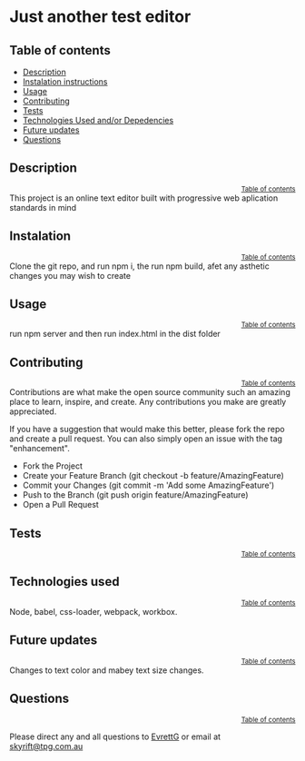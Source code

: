 # Just another test editor
  


## Table of contents
- [Description](#description)
- [Instalation instructions](#instalation-instructions)
- [Usage](#usage)
- [Contributing](#contributing)
- [Tests](#tests)
- [Technologies Used and/or Depedencies](#technologies-used-and/or-depedencies)
- [Future updates](#future-updates)
- [Questions](#questions)




## Description
<div style="text-align: right;"><sup><a href="#table-of-contents">Table of contents</a></sup> </div>
This project is an online text editor built with progressive web aplication standards in mind


## Instalation  
<div style="text-align: right;"><sup><a href="#table-of-contents">Table of contents</a></sup> </div>
Clone the git repo, and run npm i, the run npm build, afet any asthetic changes you may wish to create


## Usage
<div style="text-align: right;"><sup><a href="#table-of-contents">Table of contents</a></sup> </div>
run npm server and then run index.html in the dist folder


## Contributing
<div style="text-align: right;"><sup><a href="#table-of-contents">Table of contents</a></sup> </div>
Contributions are what make the open source community such an amazing place to learn, inspire, and create. Any contributions you make are greatly appreciated.

  If you have a suggestion that would make this better, please fork the repo and create a pull request. You can also simply open an issue with the tag "enhancement".
    
  - Fork the Project
  - Create your Feature Branch (git checkout -b feature/AmazingFeature)
  - Commit your Changes (git commit -m 'Add some AmazingFeature')
  - Push to the Branch (git push origin feature/AmazingFeature)
  - Open a Pull Request


## Tests
<div style="text-align: right;"><sup><a href="#table-of-contents">Table of contents</a></sup> </div>



## Technologies used
<div style="text-align: right;"><sup><a href="#table-of-contents">Table of contents</a></sup> </div>
Node, babel, css-loader, webpack, workbox.


## Future updates
<div style="text-align: right;"><sup><a href="#table-of-contents">Table of contents</a></sup> </div>
Changes to text color and mabey text size changes.


## Questions
<div style="text-align: right;"><sup><a href="#table-of-contents">Table of contents</a></sup> </div>

Please direct any and all questions to [EvrettG](https://github.com/EvrettG) or email at  [skyrift@tpg.com.au](skyrift@tpg.com.au)





